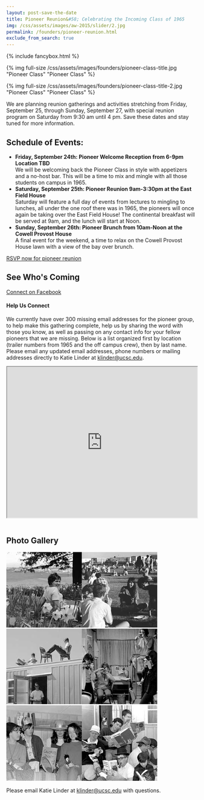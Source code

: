 ```yaml
---
layout: post-save-the-date
title: Pioneer Reunion&#58; Celebrating the Incoming Class of 1965
img: /css/assets/images/aw-2015/slider/2.jpg
permalink: /founders/pioneer-reunion.html
exclude_from_search: true
---
```


{% include fancybox.html %}

{% img full-size /css/assets/images/founders/pioneer-class-title.jpg "Pioneer Class" "Pioneer Class" %}

{% img full-size /css/assets/images/founders/pioneer-class-title-2.jpg "Pioneer Class" "Pioneer Class" %}

We are planning reunion gatherings and activities stretching from Friday, September 25, through Sunday, September 27, with special reunion program on Saturday from 9:30 am until 4 pm.  Save these dates and stay tuned for more information.

## Schedule of Events:

- **Friday, September 24th: Pioneer Welcome Reception from 6-9pm Location TBD** <br />
We will be welcoming back the Pioneer Class in style with appetizers and a no-host bar. This will be a time to mix and mingle with all those students on campus in 1965.
- **Saturday, September 25th: Pioneer Reunion 9am-3:30pm at the East Field House** <br />
Saturday will feature a full day of events from lectures to mingling to lunches, all under the one roof there was in 1965, the pioneers will once again be taking over the East Field House! The continental breakfast will be served at 9am, and the lunch will start at Noon.
- **Sunday, September 26th: Pioneer Brunch from 10am-Noon at the Cowell Provost House** <br />A final event for the weekend, a time to relax on the Cowell Provost House lawn with a view of the bay over brunch.


<a href="https://securelb.imodules.com/s/1069/index.aspx?sid=1069&gid=1&pgid=1945&cid=3633" class="full-width-button">RSVP now for pioneer reunion</a>

## See Who's Coming

[Connect on Facebook](https://www.facebook.com/groups/848465011856725/?notif_t=group_r2j_approved)

#### Help Us Connect

We currently have over 300 missing email addresses for the pioneer group, to help make this gathering complete, help us by sharing the word with those you know, as well as passing on any contact info for your fellow pioneers that we are missing. Below is a list organized first by location (trailer numbers from 1965 and the off campus crew), then by last name. Please email any updated email addresses, phone numbers or mailing addresses directly to Katie Linder at [klinder@ucsc.edu](mailto:klinder@ucsc.edu).

<iframe width="100%" height="400px" style="width:100%; max-height:400px; margin-bottom:1em;" src="https://docs.google.com/spreadsheets/d/1s623B6cEwdkUWzffO7Xu_2YLASD8LnoudTj_VsfiWNw/pubhtml?gid=0&amp;single=true&amp;widget=true&amp;headers=false"></iframe>

## Photo Gallery

<a href="/css/assets/images/founders/photos/1.jpg" class="fancybox fancy-thumb" title="Pioneer Class: residents of the Fighting Cocks trailer"><img src="/css/assets/images/founders/photos/1-thumb.jpg" class="fancy-thumb" alt="Pioneer Class: residents of the Fighting Cocks trailer"></a><a href="/css/assets/images/founders/photos/2.jpg" class="fancybox fancy-thumb" title="Field House"><img src="/css/assets/images/founders/photos/2-thumb.jpg" class="fancy-thumb" alt="Field House"></a><a href="/css/assets/images/founders/photos/3.jpg" class="fancybox fancy-thumb" title="East Field House interior, with dining tables and unidentified students. December 1965"><img src="/css/assets/images/founders/photos/3-thumb.jpg" class="fancy-thumb" alt="East Field House interior, with dining tables and unidentified students. December 1965"></a><a href="/css/assets/images/founders/photos/4.jpg" class="fancybox fancy-thumb" title="East Field House interior, with dining tables and unidentified students. December 1965"><img src="/css/assets/images/founders/photos/4-thumb.jpg" class="fancy-thumb" alt="East Field House interior, with dining tables and unidentified students. December 1965"></a><a href="/css/assets/images/founders/photos/5.jpg" class="fancybox fancy-thumb" title="East Field House interior, with dining tables and unidentified students. December 1965"><img src="/css/assets/images/founders/photos/5-thumb.jpg" class="fancy-thumb" alt="East Field House interior, with dining tables and unidentified students. December 1965"></a><a href="/css/assets/images/founders/photos/6.jpg" class="fancybox fancy-thumb" title="East Field House interior, with dining tables and unidentified students. December 1965"><img src="/css/assets/images/founders/photos/6-thumb.jpg" class="fancy-thumb" alt="East Field House interior, with dining tables and unidentified students. December 1965"></a>



Please email Katie Linder at [klinder@ucsc.edu](mailto:klinder@ucsc.edu) with questions.
